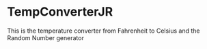 # TempConverterJR
This is the temperature converter from Fahrenheit to Celsius and the Random Number generator